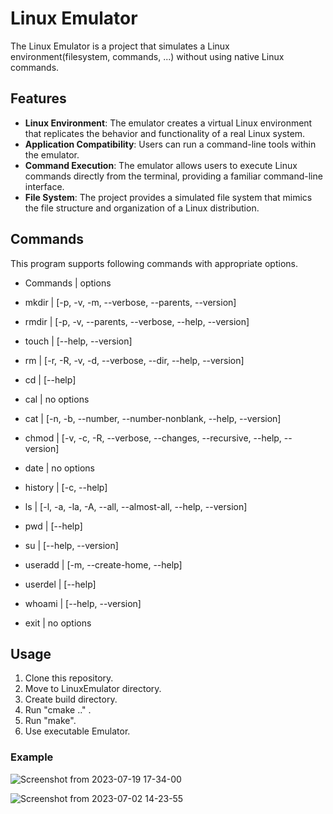# Linux Emulator

The Linux Emulator is a project that simulates a Linux environment(filesystem, commands, ...) without using native Linux commands.

## Features

- **Linux Environment**: The emulator creates a virtual Linux environment that replicates the behavior and functionality of a real Linux system.
- **Application Compatibility**: Users can run a command-line tools within the emulator.
- **Command Execution**: The emulator allows users to execute Linux commands directly from the terminal, providing a familiar command-line interface.
- **File System**: The project provides a simulated file system that mimics the file structure and organization of a Linux distribution.

## Commands
This program supports following commands with appropriate options.

- Commands  | options

- mkdir     | [-p, -v, -m, --verbose, --parents, --version]
- rmdir		  | [-p, -v, --parents, --verbose, --help, --version]
- touch 	  | [--help, --version]
- rm 		    | [-r, -R, -v, -d, --verbose, --dir, --help, --version]
- cd		    | [--help]
- cal		    | no options 
- cat		    | [-n, -b, --number, --number-nonblank, --help, --version]
- chmod		  | [-v, -c, -R, --verbose, --changes, --recursive, --help, --version]
- date		  | no options
- history	  | [-c, --help]
- ls		    | [-l, -a, -la, -A, --all, --almost-all, --help, --version]
- pwd		    | [--help]
- su		    | [--help, --version]
- useradd	  | [-m, --create-home, --help]
- userdel	  | [--help]
- whoami	  | [--help, --version]
- exit		  | no options 

## Usage

1. Clone this repository.
2. Move to LinuxEmulator directory.
3. Create build directory.
4. Run "cmake .." .
5. Run "make".
6. Use executable Emulator.

### Example

![Screenshot from 2023-07-19 17-34-00](https://github.com/SamvelMakaryan/LinuxEmulator/assets/123547362/27e0a607-404c-4f84-8489-3b5e8802af68)

![Screenshot from 2023-07-02 14-23-55](https://github.com/SamvelMakaryan/LinuxEmulator/assets/123547362/02fdad50-9d3a-4858-ad6b-f6ccacfbb920)

